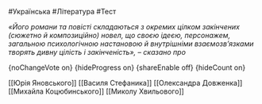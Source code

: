 #Українська #Література #Тест

*«Його романи та повісті складаються з окремих цілком закінчених (сюжетно й композиційно) новел, що своєю ідеєю, персонажем, загальною психологічною настановою й внутрішніми взаємозв’язками творять дивну цілість і закінченість», – сказано про*

{noChangeVote on}
{hideProgress on}
{shareEnable off}
{hideCount on}

[[Юрія Яновського]]
[[Василя Стефаника]]
[[Олександра Довженка]]
[[Михайла Коцюбинського]]
[[Миколу Хвильового]]
